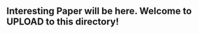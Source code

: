 Interesting Paper will be here. Welcome to UPLOAD to this directory!
--------------------------------------------------------------------
